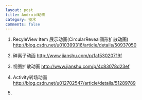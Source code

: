 ```yaml
---
layout: post
title: Android动画
category: 技术
comments: false
---
```

    
1.  RecyleView Item 展示动画(CircularReveal圆形扩散动画)
<http://blog.csdn.net/u010399316/article/details/50937050>

2. 碎离子动画
<http://www.jianshu.com/p/1af53020719f>

3. 视图扩散动画
<http://www.jianshu.com/p/4c83078d23ef>

4. Activity转场动画
<http://blog.csdn.net/u012702547/article/details/51289789>

5. 

	
	
	
	
	
	
	
	
	
	
	
